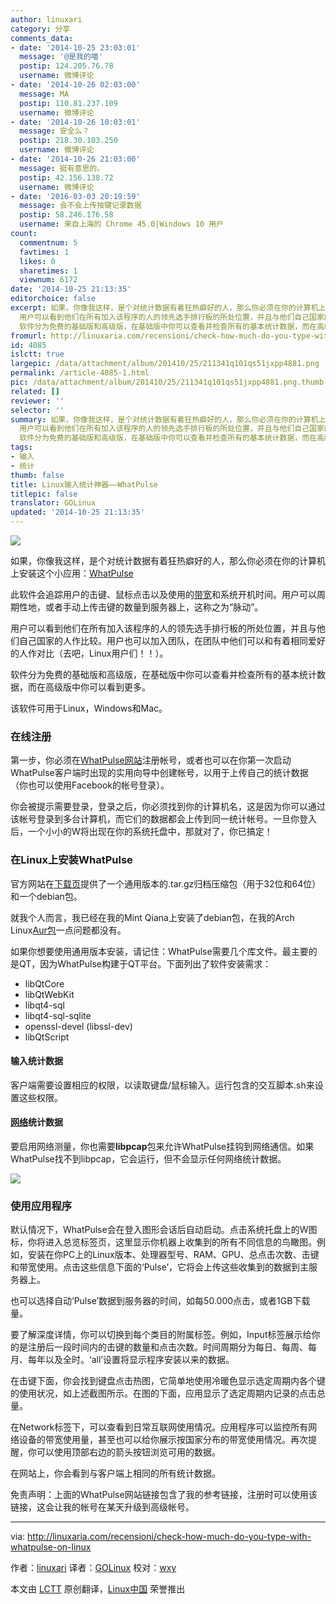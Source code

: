 ```yaml
---
author: linuxari
category: 分享
comments_data:
- date: '2014-10-25 23:03:01'
  message: '@是我的喵'
  postip: 124.205.76.78
  username: 微博评论
- date: '2014-10-26 02:03:00'
  message: MA
  postip: 110.81.237.109
  username: 微博评论
- date: '2014-10-26 10:03:01'
  message: 安全么？
  postip: 218.30.103.250
  username: 微博评论
- date: '2014-10-26 21:03:00'
  message: 挺有意思的。
  postip: 42.156.138.72
  username: 微博评论
- date: '2016-03-03 20:19:59'
  message: 会不会上传按键记录数据
  postip: 58.246.176.58
  username: 来自上海的 Chrome 45.0|Windows 10 用户
count:
  commentnum: 5
  favtimes: 1
  likes: 0
  sharetimes: 1
  viewnum: 6172
date: '2014-10-25 21:13:35'
editorchoice: false
excerpt: 如果，你像我这样，是个对统计数据有着狂热癖好的人，那么你必须在你的计算机上安装这个小应用：WhatPulse 此软件会追踪用户的击键、鼠标点击以及使用的带宽和系统开机时间。用户可以周期性地，或者手动上传击键的数量到服务器上，这称之为脉动。
  用户可以看到他们在所有加入该程序的人的领先选手排行板的所处位置，并且与他们自己国家的人作比较。用户也可以加入团队，在团队中他们可以和有着相同爱好的人作对比（去吧，Linux用户们！！）。
  软件分为免费的基础版和高级版，在基础版中你可以查看并检查所有的基本统计数据，而在高级版中
fromurl: http://linuxaria.com/recensioni/check-how-much-do-you-type-with-whatpulse-on-linux
id: 4085
islctt: true
largepic: /data/attachment/album/201410/25/211341q101qs51jxpp4881.png
permalink: /article-4085-1.html
pic: /data/attachment/album/201410/25/211341q101qs51jxpp4881.png.thumb.jpg
related: []
reviewer: ''
selector: ''
summary: 如果，你像我这样，是个对统计数据有着狂热癖好的人，那么你必须在你的计算机上安装这个小应用：WhatPulse 此软件会追踪用户的击键、鼠标点击以及使用的带宽和系统开机时间。用户可以周期性地，或者手动上传击键的数量到服务器上，这称之为脉动。
  用户可以看到他们在所有加入该程序的人的领先选手排行板的所处位置，并且与他们自己国家的人作比较。用户也可以加入团队，在团队中他们可以和有着相同爱好的人作对比（去吧，Linux用户们！！）。
  软件分为免费的基础版和高级版，在基础版中你可以查看并检查所有的基本统计数据，而在高级版中
tags:
- 输入
- 统计
thumb: false
title: Linux输入统计神器——WhatPulse
titlepic: false
translator: GOLinux
updated: '2014-10-25 21:13:35'
---
```


![](/data/attachment/album/201410/25/211341q101qs51jxpp4881.png)


如果，你像我这样，是个对统计数据有着狂热癖好的人，那么你必须在你的计算机上安装这个小应用：[WhatPulse](http://whatpulse.org/ref/833872/)


此软件会追踪用户的击键、鼠标点击以及使用的[带宽](http://linuxaria.com/article/tool-command-line-bandwidth-linux)和系统开机时间。用户可以周期性地，或者手动上传击键的数量到服务器上，这称之为“脉动”。


用户可以看到他们在所有加入该程序的人的领先选手排行板的所处位置，并且与他们自己国家的人作比较。用户也可以加入团队，在团队中他们可以和有着相同爱好的人作对比（去吧，Linux用户们！！）。


软件分为免费的基础版和高级版，在基础版中你可以查看并检查所有的基本统计数据，而在高级版中你可以看到更多。


该软件可用于Linux，Windows和Mac。


### 在线注册


第一步，你必须在[WhatPulse网站](http://whatpulse.org/ref/833872/)注册帐号，或者也可以在你第一次启动WhatPulse客户端时出现的实用向导中创建帐号，以用于上传自己的统计数据（你也可以使用Facebook的帐号登录）。


你会被提示需要登录，登录之后，你必须找到你的计算机名，这是因为你可以通过该帐号登录到多台计算机，而它们的数据都会上传到同一统计帐号。一旦你登入后，一个小小的W将出现在你的系统托盘中，那就对了，你已搞定！


### 在Linux上安装WhatPulse


官方网站在[下载页](http://www.whatpulse.org/downloads/)提供了一个通用版本的.tar.gz归档压缩包（用于32位和64位）和一个debian包。


就我个人而言，我已经在我的Mint Qiana上安装了debian包，在我的Arch Linux[Aur包](https://aur.archlinux.org/packages/whatpulse/)一点问题都没有。


如果你想要使用通用版本安装，请记住：WhatPulse需要几个库文件。最主要的是QT，因为WhatPulse构建于QT平台。下面列出了软件安装需求：


* libQtCore
* libQtWebKit
* libqt4-sql
* libqt4-sql-sqlite
* openssl-devel (libssl-dev)
* libQtScript


#### 输入统计数据


客户端需要设置相应的权限，以读取键盘/鼠标输入。运行包含的交互脚本.sh来设置这些权限。


#### [网络](http://linuxaria.com/tag/network)统计数据


要启用网络测量，你也需要**libpcap**包来允许WhatPulse挂钩到网络通信。如果WhatPulse找不到libpcap，它会运行，但不会显示任何网络统计数据。


![](/data/attachment/album/201410/25/211346qeg10sslq4v31e9g.png)


### 使用应用程序


默认情况下，WhatPulse会在登入图形会话后自动启动。点击系统托盘上的W图标，你将进入总览标签页，这里显示你机器上收集到的所有不同信息的鸟瞰图。例如，安装在你PC上的Linux版本、处理器型号、RAM、GPU、总点击次数、击键和带宽使用。点击这些信息下面的‘Pulse’，它将会上传这些收集到的数据到主服务器上。


也可以选择自动‘Pulse’数据到服务器的时间，如每50.000点击，或者1GB下载量。


要了解深度详情，你可以切换到每个类目的附属标签。例如，Input标签展示给你的是注册后一段时间内的击键的数量和点击次数。时间周期分为每日、每周、每月、每年以及全时。‘all’设置将显示程序安装以来的数据。


在击键下面，你会找到键盘点击热图，它简单地使用冷暖色显示选定周期内各个键的使用状况，如上述截图所示。在图的下面，应用显示了选定周期内记录的点击总量。


在Network标签下，可以查看到日常互联网使用情况。应用程序可以监控所有网络设备的带宽使用量，甚至也可以给你展示按国家分布的带宽使用情况。再次提醒，你可以使用顶部右边的箭头按钮浏览可用的数据。


在网站上，你会看到与客户端上相同的所有统计数据。


免责声明：上面的WhatPulse网站链接包含了我的参考链接，注册时可以使用该链接，这会让我的帐号在某天升级到高级帐号。




---


via: <http://linuxaria.com/recensioni/check-how-much-do-you-type-with-whatpulse-on-linux>


作者：[linuxari](https://plus.google.com/100563597940685405833?rel=author) 译者：[GOLinux](https://github.com/GOLinux) 校对：[wxy](https://github.com/wxy)


本文由 [LCTT](https://github.com/LCTT/TranslateProject) 原创翻译，[Linux中国](http://linux.cn/) 荣誉推出